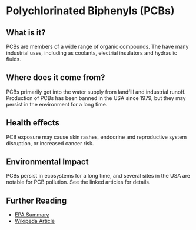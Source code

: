 # Polychlorinated Biphenyls (PCBs)

## What is it?
PCBs are members of a wide range of organic compounds. The have many industrial uses, including as coolants, electrial insulators and hydraulic fluids.

## Where does it come from?
PCBs primarily get into the water supply from landfill and industrial runoff. Production of PCBs has been banned in the USA since 1979, but they may persist in the environment for a long time.

## Health effects
PCB exposure may cause skin rashes, endocrine and reproductive system disruption, or increased cancer risk.

## Environmental Impact
PCBs persist in ecosystems for a long time, and several sites in the USA are notable for PCB pollution. See the linked articles for details.

## Further Reading
* [EPA Summary](https://safewater.zendesk.com/hc/en-us/sections/202366248-Polychlorinated-biphenyls-PCBs-)
* [Wikipeda Article](https://en.wikipedia.org/wiki/Polychlorinated_biphenyl#Health_effects)
